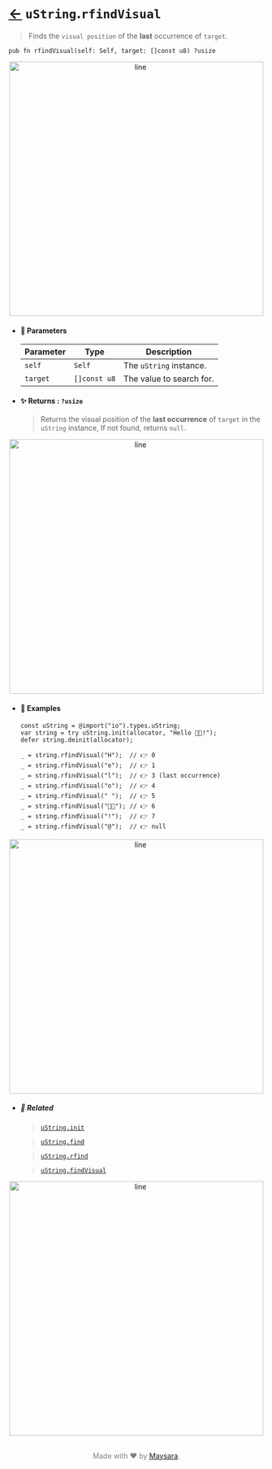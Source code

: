 # [←](../uString.md) `uString`.`rfindVisual`

> Finds the `visual position` of the **last** occurrence of `target`.

```zig
pub fn rfindVisual(self: Self, target: []const u8) ?usize
```

<div align="center">
<img src="https://raw.githubusercontent.com/Super-ZIG/io/refs/heads/main/dist/img/md/line.png" alt="line" style="width:500px;"/>
</div>

- #### 🧩 Parameters

    | Parameter | Type         | Description              |
    | --------- | ------------ | ------------------------ |
    | `self`    | `Self`       | The `uString` instance.  |
    | `target`  | `[]const u8` | The value to search for. |

- #### ✨ Returns : `?usize`

    > Returns the visual position of the **last occurrence** of `target` in the `uString` instance, If not found, returns `null`.

<div align="center">
<img src="https://raw.githubusercontent.com/Super-ZIG/io/refs/heads/main/dist/img/md/line.png" alt="line" style="width:500px;"/>
</div>

- #### 🧪 Examples

    ```zig
    const uString = @import("io").types.uString;
    var string = try uString.init(allocator, "Hello 👨‍🏭!");
    defer string.deinit(allocator);
    ```

    ```zig
    _ = string.rfindVisual("H");  // 👉 0
    _ = string.rfindVisual("e");  // 👉 1
    _ = string.rfindVisual("l");  // 👉 3 (last occurrence)
    _ = string.rfindVisual("o");  // 👉 4
    _ = string.rfindVisual(" ");  // 👉 5
    _ = string.rfindVisual("👨‍🏭"); // 👉 6
    _ = string.rfindVisual("!");  // 👉 7
    _ = string.rfindVisual("@");  // 👉 null
    ```

<div align="center">
<img src="https://raw.githubusercontent.com/Super-ZIG/io/refs/heads/main/dist/img/md/line.png" alt="line" style="width:500px;"/>
</div>

- ##### 🔗 Related

  > [`uString.init`](./init.md)

  > [`uString.find`](./find.md)

  > [`uString.rfind`](./rfind.md)

  > [`uString.findVisual`](./findVisual.md)

<div align="center">
<img src="https://raw.githubusercontent.com/Super-ZIG/io/refs/heads/main/dist/img/md/line.png" alt="line" style="width:500px;"/>
</div>

<p align="center" style="color:grey;"><br />Made with ❤️ by <a href="http://github.com/maysara-elshewehy" target="blank">Maysara</a>.</p>